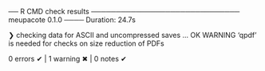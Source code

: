 ── R CMD check results ────────────────────────────── meupacote 0.1.0 ────
Duration: 24.7s

❯ checking data for ASCII and uncompressed saves ... OK
   WARNING
  ‘qpdf’ is needed for checks on size reduction of PDFs

0 errors ✔ | 1 warning ✖ | 0 notes ✔
